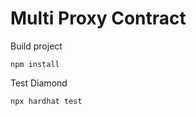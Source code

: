 # Multi Proxy Contract

Build project

```shell
npm install
```

Test Diamond

```shell
npx hardhat test
```
